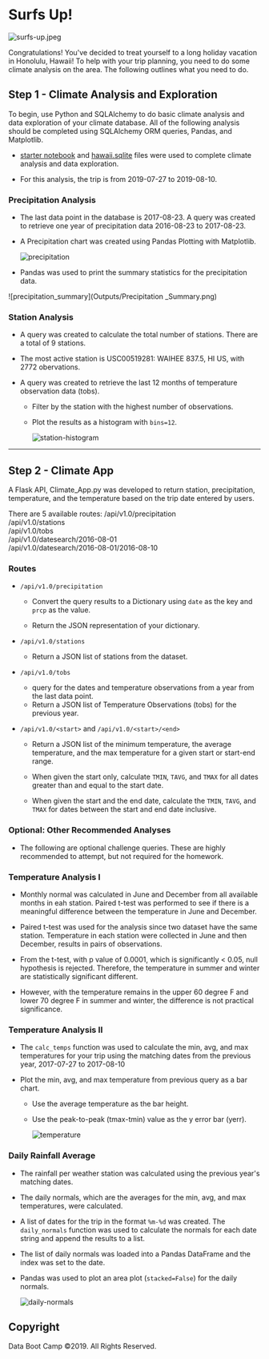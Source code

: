 # Surfs Up!

![surfs-up.jpeg](Images/surfs-up.png)

Congratulations! You've decided to treat yourself to a long holiday vacation in Honolulu, Hawaii! To help with your trip planning, you need to do some climate analysis on the area. The following outlines what you need to do.

## Step 1 - Climate Analysis and Exploration

To begin, use Python and SQLAlchemy to do basic climate analysis and data exploration of your climate database. All of the following analysis should be completed using SQLAlchemy ORM queries, Pandas, and Matplotlib.

* [starter notebook](climate_starter.ipynb) and [hawaii.sqlite](Resources/hawaii.sqlite) files were used to complete climate analysis and data exploration.

* For this analysis, the trip is from 2019-07-27 to 2019-08-10.


### Precipitation Analysis

* The last data point in the database is 2017-08-23. A query was created to retrieve one year of precipitation data 2016-08-23 to 2017-08-23.
* A Precipitation chart was created using Pandas Plotting with Matplotlib.


  ![precipitation](Outputs/Precipitation.png)

* Pandas was used to print the summary statistics for the precipitation data.

![precipitation_summary](Outputs/Precipitation _Summary.png)

### Station Analysis

* A query was created to calculate the total number of stations. There are a total of 9 stations.

* The most active station is USC00519281: WAIHEE 837.5, HI US, with 2772 obervations.

  
* A query was created to retrieve the last 12 months of temperature observation data (tobs).

  * Filter by the station with the highest number of observations.

  * Plot the results as a histogram with `bins=12`.

    ![station-histogram](Outputs/Station_Histogram.png)

- - -

## Step 2 - Climate App

A Flask API, Climate_App.py was developed to return station, precipitation, temperature, and the temperature based on the trip date entered by users.

There are 5 available routes:
/api/v1.0/precipitation<br/>
/api/v1.0/stations<br/>
/api/v1.0/tobs<br/>
/api/v1.0/datesearch/2016-08-01<br/>
/api/v1.0/datesearch/2016-08-01/2016-08-10<br/>
### Routes


* `/api/v1.0/precipitation`

  * Convert the query results to a Dictionary using `date` as the key and `prcp` as the value.

  * Return the JSON representation of your dictionary.

* `/api/v1.0/stations`

  * Return a JSON list of stations from the dataset.

* `/api/v1.0/tobs`
  * query for the dates and temperature observations from a year from the last data point.
  * Return a JSON list of Temperature Observations (tobs) for the previous year.

* `/api/v1.0/<start>` and `/api/v1.0/<start>/<end>`

  * Return a JSON list of the minimum temperature, the average temperature, and the max temperature for a given start or start-end range.

  * When given the start only, calculate `TMIN`, `TAVG`, and `TMAX` for all dates greater than and equal to the start date.

  * When given the start and the end date, calculate the `TMIN`, `TAVG`, and `TMAX` for dates between the start and end date inclusive.


### Optional: Other Recommended Analyses

* The following are optional challenge queries. These are highly recommended to attempt, but not required for the homework.

### Temperature Analysis I

* Monthly normal was calculated in June and December from all available months in eah station. Paired t-test was performed to see if there is a meaningful difference between the temperature in June and December.

* Paired t-test was used for the analysis since two dataset have the same station. Temperature in each station were collected in June and then December, results in pairs of observations.

* From the t-test, with p value of 0.0001, which is significantly < 0.05, null hypothesis is rejected. Therefore, the temperature in summer and winter are statistically significant different.

* However, with the temperature remains in the upper 60 degree F and lower 70 degree F in summer and winter, the difference is not practical significance.

### Temperature Analysis II


* The `calc_temps` function was used to calculate the min, avg, and max temperatures for your trip using the matching dates from the previous year, 2017-07-27 to 2017-08-10

* Plot the min, avg, and max temperature from previous query as a bar chart.

  * Use the average temperature as the bar height.

  * Use the peak-to-peak (tmax-tmin) value as the y error bar (yerr).

    ![temperature](Outputs/Trip_Avg_Temp.png)

### Daily Rainfall Average

* The rainfall per weather station was calculated using the previous year's matching dates.

* The daily normals, which are the averages for the min, avg, and max temperatures, were calculated.

* A list of dates for the trip in the format `%m-%d` was created. The `daily_normals` function was used to calculate the normals for each date string and append the results to a list.

* The list of daily normals was loaded into a Pandas DataFrame and the index was set to the date.

* Pandas was used to plot an area plot (`stacked=False`) for the daily normals.

  ![daily-normals](Outputs/Trip_Daily_Normal.png)

## Copyright

Data Boot Camp ©2019. All Rights Reserved.
